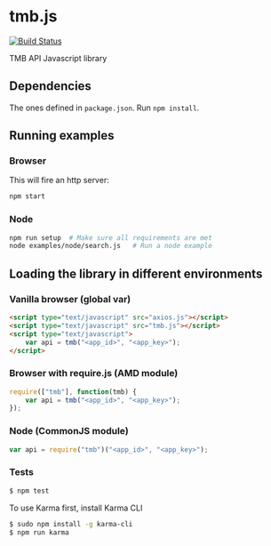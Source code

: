# tmb.js

[![Build Status](https://travis-ci.org/geomatico/tmb.js.svg?branch=develop)](https://travis-ci.org/geomatico/tmb.js)

TMB API Javascript library

## Dependencies

The ones defined in ``package.json``. Run ``npm install``.


## Running examples

### Browser

This will fire an http server:

```bash
npm start
```

### Node

```bash
npm run setup  # Make sure all requirements are met
node examples/node/search.js   # Run a node example
```

## Loading the library in different environments

### Vanilla browser (global var)

```html
<script type="text/javascript" src="axios.js"></script>
<script type="text/javascript" src="tmb.js"></script>
<script type="text/javascript">
    var api = tmb("<app_id>", "<app_key>");
</script>
```

### Browser with require.js (AMD module)

```javascript
require(["tmb"], function(tmb) {
    var api = tmb("<app_id>", "<app_key>");
});
```

### Node (CommonJS module)

```javascript
var api = require("tmb")("<app_id>", "<app_key>");
```

### Tests
```bash
$ npm test
```

To use Karma first, install Karma CLI
```bash
$ sudo npm install -g karma-cli
$ npm run karma
```


